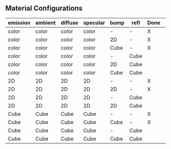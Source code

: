 ## Material Configurations

| emission | ambient | diffuse | specular | bump | refl | Done | Material
|----------|---------|---------|----------|------|------|------|------------
|  color   |  color  |  color  |  color   |   -  |   -  |  X   | Solid
|  color   |  color  |  color  |  color   |  2D  |   -  |  X   | BumpySolid
|  color   |  color  |  color  |  color   | Cube |   -  |  X   | BumpyCubeSolid
|  color   |  color  |  color  |  color   |   -  | Cube |      | ReflSolid
|  color   |  color  |  color  |  color   |  2D  | Cube |      | ReflBumpySolid
|  color   |  color  |  color  |  color   | Cube | Cube |      | ReflBumpyCubeSolid
|   2D     |   2D    |   2D    |   2D     |   -  |   -  |  X   | Texture2D
|   2D     |   2D    |   2D    |   2D     |  2D  |   -  |  X   | BumpyTexture2D
|   2D     |   2D    |   2D    |   2D     |   -  | Cube |      | ReflTexture2D
|   2D     |   2D    |   2D    |   2D     |  2D  | Cube |      | ReflBumpyTexture2D
|  Cube    |  Cube   |  Cube   |  Cube    |   -  |   -  |  X   | TextureCube
|  Cube    |  Cube   |  Cube   |  Cube    | Cube |   -  |  X   | BumpyTextureCube
|  Cube    |  Cube   |  Cube   |  Cube    |   -  | Cube |      | ReflTextureCube
|  Cube    |  Cube   |  Cube   |  Cube    | Cube | Cube |      | ReflBumpyTextureCube

